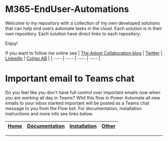 # M365-EndUser-Automations
Welcome to my repository with a collection of my own developed solutions that can help end users automate tasks in the cloud.
Each solution is in their own repository. Each solution have direct links to each repository.

Enjoy!

If you want to follow me online see
| [The Adopt Collaboration blog](https://www.adoptcollaboration.com) | [Twitter](https://twitter.com/burnwalled) | [LinkedIn](https://www.linkedin.com/in/fredrikbrannvall/) | [Coligo AB](https://www.coligo.se/fredrik-brannvall/) |
| ---- | ---- | ---- | ---- |


# Important email to Teams chat

Do you feel like you don't have full control over important emails now when you are working all day in Teams?
Whit this flow in Power Automate all new emails to your inbox marked important will be posted as a Teams chat message to you from the Flow bot.
For documentation, installation instructions and more info see links below.

| [Home](https://github.com/burnwalled/Important-email-to-Teams-chat/wiki/Home) | [Documentation](https://github.com/burnwalled/Important-email-to-Teams-chat/wiki/Documentation) | [Installation](https://github.com/burnwalled/Important-email-to-Teams-chat/wiki/Installation) | [Other](https://github.com/burnwalled/Important-email-to-Teams-chat/wiki/Deployment) |
| ---- | ---- | ---- | ---- |

***

